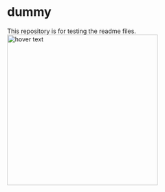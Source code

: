 # dummy
This repository is for testing the readme files.
<img src="C:\Users\itsMe.ak\Pictures\upload.jpg" width="350" title="hover text">
